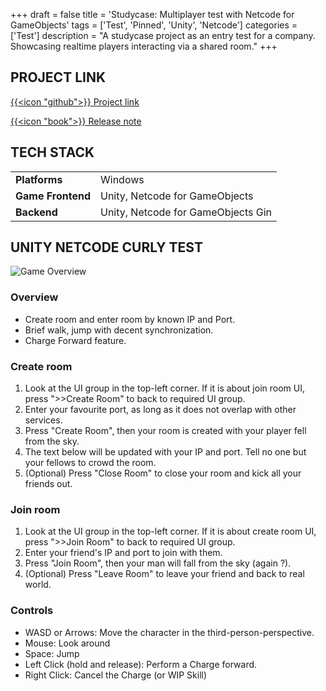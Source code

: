+++
draft = false
title = 'Studycase: Multiplayer test with Netcode for GameObjects'
tags = ['Test', 'Pinned', 'Unity', 'Netcode']
categories = ['Test']
description = "A studycase project as an entry test for a company. Showcasing realtime players interacting via a shared room."
+++

## PROJECT LINK

[{{<icon "github">}} Project link](https://github.com/hiiamtrv/unity-netcode-curly-test)

[{{<icon "book">}} Release note](https://github.com/hiiamtrv/unity-netcode-curly-test/releases/tag/curly-test)

## TECH STACK

|                   |                                    | 
|:------------------|:-----------------------------------|
| **Platforms**     | Windows                            | 
| **Game Frontend** | Unity, Netcode for GameObjects     | 
| **Backend**       | Unity, Netcode for GameObjects Gin | 

## UNITY NETCODE CURLY TEST

![Game Overview](https://github.com/user-attachments/assets/1f95a5a4-1f2f-4ba7-8f70-bdf2f3890dba)

### Overview

- Create room and enter room by known IP and Port.
- Brief walk, jump with decent synchronization.
- Charge Forward feature.

### Create room

1. Look at the UI group in the top-left corner. If it is about join room UI, press ">>Create Room" to back to required
   UI group.
2. Enter your favourite port, as long as it does not overlap with other services.
3. Press "Create Room", then your room is created with your player fell from the sky.
4. The text below will be updated with your IP and port. Tell no one but your fellows to crowd the room.
5. (Optional) Press "Close Room" to close your room and kick all your friends out.

### Join room

1. Look at the UI group in the top-left corner. If it is about create room UI, press ">>Join Room" to back to required
   UI group.
2. Enter your friend's IP and port to join with them.
3. Press "Join Room", then your man will fall from the sky (again ?).
4. (Optional) Press "Leave Room" to leave your friend and back to real world.

### Controls

- WASD or Arrows: Move the character in the third-person-perspective.
- Mouse: Look around
- Space: Jump
- Left Click (hold and release): Perform a Charge forward.
- Right Click: Cancel the Charge (or WIP Skill)
